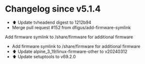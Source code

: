 # Changelog since v5.1.4
- ⬆️ Update tvheadend digest to 1212b94 
- Merge pull request #152 from dfigus/add-firmware-symlink

Add firmware symlink to /share/firmware for additional firmware 
- Add firmware symlink to /share/firmware for additional firmware 
- ⬆️ Update alpine_3_19/linux-firmware-other to v20240312 
- ⬆️ Update setuptools to v69.2.0 
